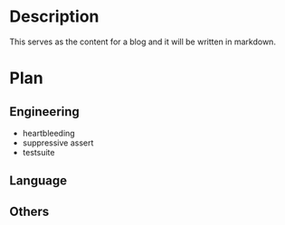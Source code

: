# Description

This serves as the content for a blog and it will be written in markdown.

# Plan

## Engineering

- heartbleeding
- suppressive assert
- testsuite

## Language

## Others
